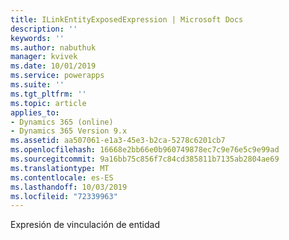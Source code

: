 ```yaml
---
title: ILinkEntityExposedExpression | Microsoft Docs
description: ''
keywords: ''
ms.author: nabuthuk
manager: kvivek
ms.date: 10/01/2019
ms.service: powerapps
ms.suite: ''
ms.tgt_pltfrm: ''
ms.topic: article
applies_to:
- Dynamics 365 (online)
- Dynamics 365 Version 9.x
ms.assetid: aa507061-e1a3-45e3-b2ca-5278c6201cb7
ms.openlocfilehash: 16668e2bb66e0b960749878ec7c9e76e5c9e99ad
ms.sourcegitcommit: 9a16bb75c856f7c84cd385811b7135ab2804ae69
ms.translationtype: MT
ms.contentlocale: es-ES
ms.lasthandoff: 10/03/2019
ms.locfileid: "72339963"
---
```

Expresión de vinculación de entidad
